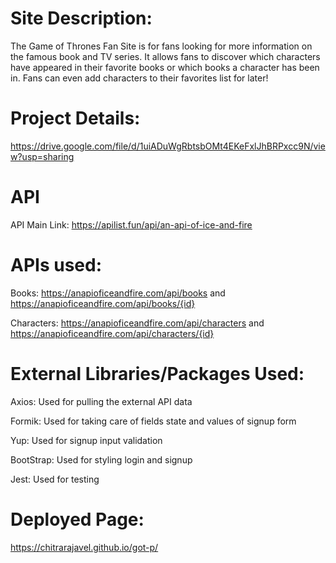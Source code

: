# Site Description:

The Game of Thrones Fan Site is for fans looking for more information on the famous book and TV series. It allows fans to discover which characters have appeared in their favorite books or which books a character has been in. Fans can even add characters to their favorites list for later!

# Project Details:

https://drive.google.com/file/d/1uiADuWgRbtsbOMt4EKeFxlJhBRPxcc9N/view?usp=sharing

# API

API Main Link: https://apilist.fun/api/an-api-of-ice-and-fire

# APIs used:

Books: https://anapioficeandfire.com/api/books and 
https://anapioficeandfire.com/api/books/{id}

Characters: https://anapioficeandfire.com/api/characters and 
https://anapioficeandfire.com/api/characters/{id}

# External Libraries/Packages Used:

Axios: Used for pulling the external API data

Formik: Used for taking care of fields state and values of signup form

Yup: Used for signup input validation

BootStrap: Used for styling login and signup

Jest: Used for testing

# Deployed Page:

https://chitrarajavel.github.io/got-p/
